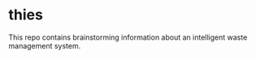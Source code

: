 # thies

This repo contains brainstorming information about an intelligent waste management system.

